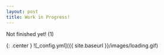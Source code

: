 ```yaml
---
layout: post
title: Work in Progress!
---
```


Not finished yet! (1)

{: .center }
![_config.yml]({{ site.baseurl }}/images/loading.gif)

